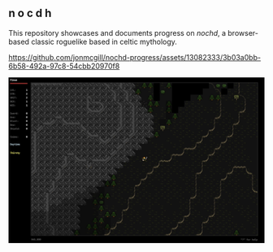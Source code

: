 ## n o c d h

This repository showcases and documents progress on *nochd*, a browser-based classic roguelike based in celtic mythology.



https://github.com/jonmcgill/nochd-progress/assets/13082333/3b03a0bb-6b58-492a-97c8-54cbb20970f8



![Mountains and Elevation](screens/mountains-and-elevation.jpg)
